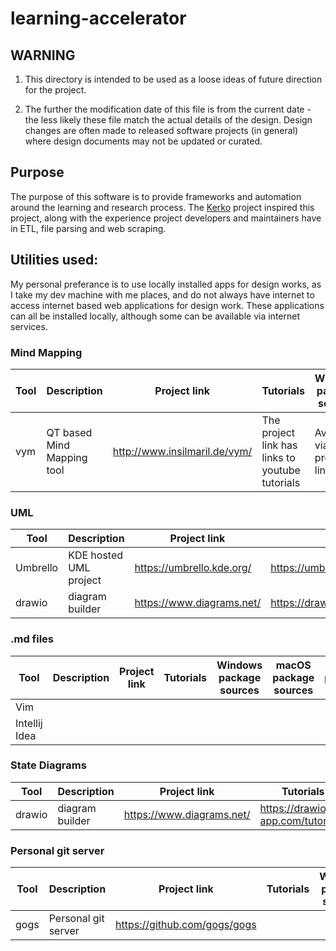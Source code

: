 # learning-accelerator

## WARNING

1. This directory is intended to be used as a loose ideas of future direction for the project.

2. The further the modification date of this file is from the current date - the less likely these file match the actual details of the design.  Design changes are often made to released software projects (in general) where design documents may not be updated or curated.

## Purpose

The purpose of this software is to provide frameworks and automation around the learning and research process.  The [Kerko](https://github.com/whiskyechobravo/kerko) project inspired this project, along with the experience project developers and maintainers have in ETL, file parsing and web scraping.

## Utilities used:

My personal preferance is to use locally installed apps for design works, as I take my dev machine with me places, and do not always have internet to access internet based web applications for design work.  These applications can all be installed locally, although some can be available via internet services.

### Mind Mapping

| Tool | Description | Project link | Tutorials | Windows package sources | macOS package sources | Linux package sources | Source code Repository |
----- | ----- | ----- | ----- | ----- | ----- | ----- | -----
| vym | QT based Mind Mapping tool | http://www.insilmaril.de/vym/ | The project link has links to youtube tutorials | Available via project link | Available via Project Link | Available via project link | Available via project link |

### UML

| Tool | Description | Project link | Tutorials | Windows package sources | macOS package sources | Linux package sources | Source code Repository |
----- | ----- | ----- | ----- | ----- | ----- | ----- | -----
| Umbrello  | KDE hosted UML project | https://umbrello.kde.org/  | https://umbrello.kde.org/documentation.php  | https://community.chocolatey.org/packages/umbrello | https://invent.kde.org/packaging/homebrew-kdebrew | https://snapcraft.io/umbrello | https://github.com/KDE/umbrello |
| drawio | diagram builder | https://www.diagrams.net/ | https://drawio-app.com/tutorials/ | https://community.chocolatey.org/packages/drawio | https://formulae.brew.sh/cask/drawio | https://snapcraft.io/drawio | https://github.com/jgraph/drawio-desktop |

### .md files

| Tool | Description | Project link | Tutorials | Windows package sources | macOS package sources | Linux package sources |
----- | ----- | ----- | ----- | ----- | ----- | -----
| Vim  |  |  | 
| Intellij Idea |  |  |  |

### State Diagrams

| Tool | Description | Project link | Tutorials | Windows package sources | macOS package sources | Linux package sources |
----- | ----- | ----- | ----- | ----- | ----- | -----
| drawio | diagram builder | https://www.diagrams.net/ | https://drawio-app.com/tutorials/ | https://community.chocolatey.org/packages/drawio | https://formulae.brew.sh/cask/drawio | https://snapcraft.io/drawio | https://github.com/jgraph/drawio-desktop |

### Personal git server

| Tool | Description | Project link | Tutorials | Windows package sources | macOS package sources | Linux package sources |
----- | ----- | ----- | ----- | ----- | ----- | -----
| gogs | Personal git server | https://github.com/gogs/gogs | | | |

### 


 
 
